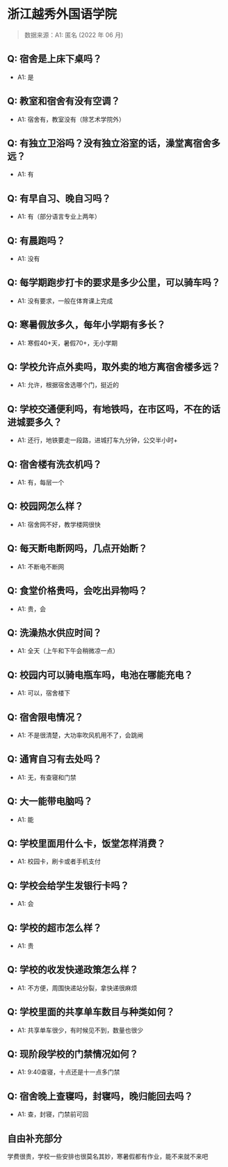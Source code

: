 # 浙江越秀外国语学院

> 数据来源：A1: 匿名 (2022 年 06 月)

## Q: 宿舍是上床下桌吗？

- A1: 是

## Q: 教室和宿舍有没有空调？

- A1: 宿舍有，教室没有（除艺术学院外）

## Q: 有独立卫浴吗？没有独立浴室的话，澡堂离宿舍多远？

- A1: 有

## Q: 有早自习、晚自习吗？

- A1: 有（部分语言专业上两年）

## Q: 有晨跑吗？

- A1: 没有

## Q: 每学期跑步打卡的要求是多少公里，可以骑车吗？

- A1: 没有要求，一般在体育课上完成

## Q: 寒暑假放多久，每年小学期有多长？

- A1: 寒假40+天，暑假70+，无小学期

## Q: 学校允许点外卖吗，取外卖的地方离宿舍楼多远？

- A1: 允许，根据宿舍选哪个门，挺近的

## Q: 学校交通便利吗，有地铁吗，在市区吗，不在的话进城要多久？

- A1: 还行，地铁要走一段路，进城打车九分钟，公交半小时+

## Q: 宿舍楼有洗衣机吗？

- A1: 有，每层一个

## Q: 校园网怎么样？

- A1: 宿舍网不好，教学楼网很快

## Q: 每天断电断网吗，几点开始断？

- A1: 不断电不断网

## Q: 食堂价格贵吗，会吃出异物吗？

- A1: 贵，会

## Q: 洗澡热水供应时间？

- A1: 全天（上午和下午会稍微凉一点）

## Q: 校园内可以骑电瓶车吗，电池在哪能充电？

- A1: 可以，宿舍楼下

## Q: 宿舍限电情况？

- A1: 不是很清楚，大功率吹风机用不了，会跳闸

## Q: 通宵自习有去处吗？

- A1: 无，有查寝和门禁

## Q: 大一能带电脑吗？

- A1: 能

## Q: 学校里面用什么卡，饭堂怎样消费？

- A1: 校园卡，刷卡或者手机支付

## Q: 学校会给学生发银行卡吗？

- A1: 会

## Q: 学校的超市怎么样？

- A1: 贵

## Q: 学校的收发快递政策怎么样？

- A1: 不方便，周围快递站分裂，拿快递很麻烦

## Q: 学校里面的共享单车数目与种类如何？

- A1: 共享单车很少，有时候见不到，数量也很少

## Q: 现阶段学校的门禁情况如何？

- A1: 9:40查寝，十点还是十一点多门禁

## Q: 宿舍晚上查寝吗，封寝吗，晚归能回去吗？

- A1: 查，封寝，门禁前可回

## 自由补充部分

学费很贵，学校一些安排也很莫名其妙，寒暑假都有作业，能不来就不来吧